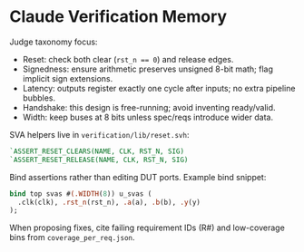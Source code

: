 # Claude Verification Memory

Judge taxonomy focus:
- Reset: check both clear (`rst_n == 0`) and release edges.
- Signedness: ensure arithmetic preserves unsigned 8-bit math; flag implicit sign extensions.
- Latency: outputs register exactly one cycle after inputs; no extra pipeline bubbles.
- Handshake: this design is free-running; avoid inventing ready/valid.
- Width: keep buses at 8 bits unless spec/reqs introduce wider data.

SVA helpers live in `verification/lib/reset.svh`:
```systemverilog
`ASSERT_RESET_CLEARS(NAME, CLK, RST_N, SIG)
`ASSERT_RESET_RELEASE(NAME, CLK, RST_N, SIG)
```
Bind assertions rather than editing DUT ports. Example bind snippet:
```systemverilog
bind top svas #(.WIDTH(8)) u_svas (
  .clk(clk), .rst_n(rst_n), .a(a), .b(b), .y(y)
);
```
When proposing fixes, cite failing requirement IDs (R#) and low-coverage bins from `coverage_per_req.json`.
